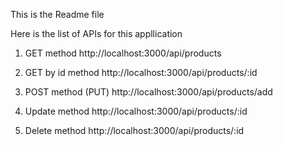 This is the Readme file

Here is the list of APIs for this appllication

1. GET method
   http://localhost:3000/api/products

2. GET by id method
   http://localhost:3000/api/products/:id

3. POST method (PUT)
   http://localhost:3000/api/products/add

4. Update method
   http://localhost:3000/api/products/:id

5. Delete method
   http://localhost:3000/api/products/:id
